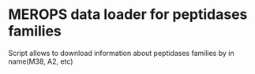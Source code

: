 # MEROPS data loader for peptidases families

Script allows to download information about peptidases families by in name(M38, A2, etc)